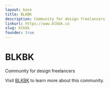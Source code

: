```yaml
---
layout: base
title: BLKBK
description: Community for design freelancers
linkurl: https://www.blkbk.co
slug: blkbk
founder: true
---
```


# BLKBK

Community for design freelancers

Visit [BLKBK](https://www.blkbk.co) to learn more about this community. 